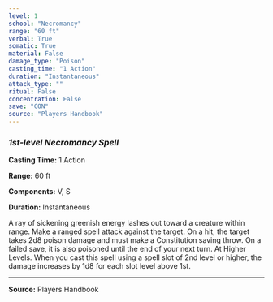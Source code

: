 ```yaml
---
level: 1
school: "Necromancy"
range: "60 ft"
verbal: True
somatic: True
material: False
damage_type: "Poison"
casting_time: "1 Action"
duration: "Instantaneous"
attack_type: ""
ritual: False
concentration: False
save: "CON"
source: "Players Handbook"
---
```


### *1st-level Necromancy Spell*

**Casting Time:** 1 Action

**Range:** 60 ft

**Components:** V, S

**Duration:** Instantaneous

A ray of sickening greenish energy lashes out toward a creature within range. Make a ranged spell attack against the target. On a hit, the target takes 2d8 poison damage and must make a Constitution saving throw. On a failed save, it is also poisoned until the end of your next turn. At Higher Levels. When you cast this spell using a spell slot of 2nd level or higher, the damage increases by 1d8 for each slot level above 1st.

---
**Source:** Players Handbook
